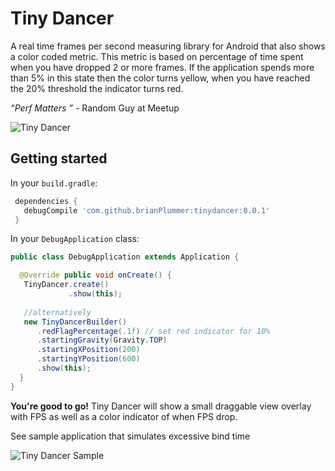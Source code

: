 # Tiny Dancer

A real time frames per second measuring library for Android that also shows a color coded metric.  This metric is based on percentage of time spent when you have dropped 2 or more frames.  If the application spends more than 5% in this state then the color turns yellow, when you have reached the 20% threshold the indicator turns red.

*“Perf Matters ”* - Random Guy at Meetup

![Tiny Dancer](https://raw.githubusercontent.com/brianPlummer/TinyDancer/master/assets/tinydancer2.png "Tiny Dancer")

## Getting started

In your `build.gradle`:

```gradle
 dependencies {
   debugCompile 'com.github.brianPlummer:tinydancer:0.0.1'
 }
```

In your `DebugApplication` class:

```java
public class DebugApplication extends Application {

  @Override public void onCreate() {
   TinyDancer.create()
             .show(this);
             
   //alternatively
   new TinyDancerBuilder()
      .redFlagPercentage(.1f) // set red indicator for 10%
      .startingGravity(Gravity.TOP)
      .startingXPosition(200)
      .startingYPosition(600)
      .show(this);
  }
}
```

**You're good to go!** Tiny Dancer will show a small draggable view overlay with FPS as well as a color indicator of when FPS drop.





See sample application that simulates excessive bind time

![Tiny Dancer Sample](https://raw.githubusercontent.com/brianPlummer/TinyDancer/master/assets/tinydancer1.gif "Tiny Dancer Sample")

